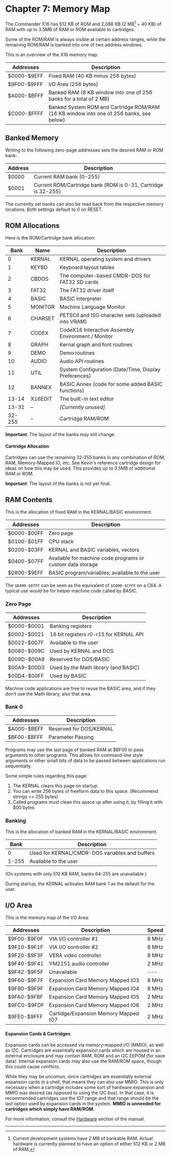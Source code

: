 
# Chapter 7: Memory Map

The Commander X16 has 512 KB of ROM and 2,088 KB (2 MB[^1] + 40 KB) of RAM with up to 3.5MB of RAM or ROM available to cartridges.

Some of the ROM/RAM is always visible at certain address ranges, while the remaining ROM/RAM is banked into one of two address windows. 

This is an overview of the X16 memory map:

|Addresses  |Description                                                                             |
|-----------|----------------------------------------------------------------------------------------|
|\$0000-\$9EFF|Fixed RAM (40 KB minus 256 bytes)						                                 |
|\$9F00-\$9FFF|I/O Area (256 bytes)										                             |
|\$A000-\$BFFF|Banked RAM (8 KB window into one of 256 banks for a total of 2 MB)                      |
|\$C000-\$FFFF|Banked System ROM and Cartridge ROM/RAM (16 KB window into one of 256 banks, see below) |

## Banked Memory

Writing to the following zero-page addresses sets the desired RAM or ROM bank:

|Address  |Description                                                   |
|---------|--------------------------------------------------------------|
|\$0000    |Current RAM bank (0-255)                                      |
|\$0001    |Current ROM/Cartridge bank (ROM is 0-31, Cartridge is 32-255) |

The currently set banks can also be read back from the respective memory locations. Both settings default to 0 on RESET.

## ROM Allocations

Here is the ROM/Cartridge bank allocation:

|Bank  |Name   |Description                                            |
|------|-------|-------------------------------------------------------|
|0     |KERNAL |KERNAL operating system and drivers                    |
|1     |KEYBD  |Keyboard layout tables                                 |
|2     |CBDOS  |The computer-based CMDR-DOS for FAT32 SD cards         |
|3     |FAT32  |The FAT32 driver itself                                |
|4     |BASIC  |BASIC interpreter                                      |
|5     |MONITOR|Machine Language Monitor                               |
|6     |CHARSET|PETSCII and ISO character sets (uploaded into VRAM)    |
|7     |CODEX  |CodeX16 Interactive Assembly Environment / Monitor     |
|8     |GRAPH  |Kernal graph and font routines                         |
|9     |DEMO   |Demo routines                                          |
|10    |AUDIO  |Audio API routines                                     |
|11    |UTIL   |System Configuration (Date/Time, Display Preferences)  |
|12    |BANNEX |BASIC Annex (code for some added BASIC functions)      |
|13-14 |X16EDIT|The built-in text editor                               |
|13-31 |–      |*[Currently unused]*                                   |
|32-255|–      |Cartridge RAM/ROM                                      |

**Important**: The layout of the banks may still change.

#### Cartridge Allocation

Cartridges can use the remaining 32-255 banks in any combination of ROM, RAM, Memory-Mapped IO, etc. See Kevin's reference cartridge design
for ideas on how this may be used. This provides up to 3.5MB of additional RAM or ROM.

**Important**: The layout of the banks is not yet final.

## RAM Contents

This is the allocation of fixed RAM in the KERNAL/BASIC environment.

|Addresses  |Description                                                     |
|-----------|----------------------------------------------------------------|
|\$0000-\$00FF|Zero page                                                       |
|\$0100-\$01FF|CPU stack                                                       |
|\$0200-\$03FF|KERNAL and BASIC variables, vectors                             |
|\$0400-\$07FF|Available for machine code programs or custom data storage      |
|\$0800-\$9EFF|BASIC program/variables; available to the user                  |

The `$0400-$07FF` can be seen as the equivalent of `$C000-$CFFF` on a C64. A typical use would be for helper machine code called by BASIC.

### Zero Page

|Addresses  |Description                            |
|-----------|---------------------------------------|
|\$0000-\$0001|Banking registers                      |
|\$0002-\$0021|16 bit registers r0-r15 for KERNAL API |
|\$0022-\$007F|Available to the user                  |
|\$0080-\$009C|Used by KERNAL and DOS                 |
|\$009D-\$00A8|Reserved for DOS/BASIC                 |
|\$00A9-\$00D3|Used by the Math library (and BASIC)   |
|\$00D4-\$00FF|Used by BASIC                          |

Machine code applications are free to reuse the BASIC area, and if they don't use the Math library, also that area.

### Bank 0

|Addresses  |Description                            |
|-----------|---------------------------------------|
|\$A000-\$BEFF | Reserved for DOS/KERNAL |
|\$BF00-\$BFFF | Parameter Passing |

Programs may use the last page of banked RAM at $BF00 to pass arguments to other programs. This allows for command-line style arguments or other small bits of data to be passed between applications run sequentially.

Some simple rules regarding this page:
1. The KERNAL clears this page on startup.
2. You can write 256 bytes of freeform data to this space. (Recommend strings <= 255 bytes)
3. Called programs must clean this space up after using it, by filling it with $00 bytes.

### Banking

This is the allocation of banked RAM in the KERNAL/BASIC environment.

|Bank |Description                                    |
|-----|-----------------------------------------------|
|0    |Used for KERNAL/CMDR-DOS variables and buffers |
|1-255|Available to the user                          |

(On systems with only 512 KB RAM, banks 64-255 are unavailable.)

During startup, the KERNAL activates RAM bank 1 as the default for the user.

## I/O Area

This is the memory map of the I/O Area:

|Addresses    |Description                          |Speed|
|-------------|-------------------------------------|-----|
|\$9F00-\$9F0F|VIA I/O controller #1                |8 MHz|
|\$9F10-\$9F1F|VIA I/O controller #2                |8 MHz|
|\$9F20-\$9F3F|VERA video controller                |8 MHz|
|\$9F40-\$9F41|YM2151 audio controller              |2 MHz|
|\$9F42-\$9F5F|Unavailable                          | --- |
|\$9F60-\$9F7F|Expansion Card Memory Mapped IO3     |8 MHz|
|\$9F80-\$9F9F|Expansion Card Memory Mapped IO4     |8 MHz|
|\$9FA0-\$9FBF|Expansion Card Memory Mapped IO5     |2 MHz|
|\$9FC0-\$9FDF|Expansion Card Memory Mapped IO6     |2 MHz|
|\$9FE0-\$9FFF|Cartidge/Expansion Memory Mapped IO7 |2 MHz|

#### Expansion Cards & Cartridges

Expansion cards can be accessed via memory-mapped I/O (MMIO), as well as I2C. Cartridges are 
essentially expansion cards which are housed in an external enclosure and may contain RAM, ROM
and an I2C EEPOM (for save data). Internal expansion cards may also use the RAM/ROM space,
though this could cause conflicts.

While they may be uncomon, since cartridges are essentially external expansion cards in a 
shell, that means they can also use MMIO. This is only necessary when a cartridge includes 
some sort of hardware expansion and MMIO was desired (as opposed to using the I2C bus). In 
that case, it is recommended cartridges use the IO7 range and that range should be the 
last option used by expansion cards in the system.
**MMIO is unneeded for cartridges which simply have RAM/ROM.**

For more information, consult the 
[Hardware](X16%20Reference%20-%2012%20-%20Hardware.md) section of the manual.

---

[^1]: Current development systems have 2 MB of bankable RAM. 
Actual hardware is currently planned to have an option of either 512 KB or 2 MB of RAM.

<!-- For PDF formatting -->
<div class="page-break"></div>
